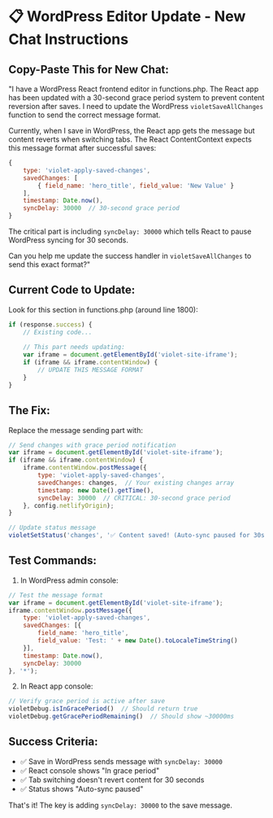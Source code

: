 # 📋 WordPress Editor Update - New Chat Instructions

## Copy-Paste This for New Chat:

"I have a WordPress React frontend editor in functions.php. The React app has been updated with a 30-second grace period system to prevent content reversion after saves. I need to update the WordPress `violetSaveAllChanges` function to send the correct message format.

Currently, when I save in WordPress, the React app gets the message but content reverts when switching tabs. The React ContentContext expects this message format after successful saves:

```javascript
{
    type: 'violet-apply-saved-changes',
    savedChanges: [
        { field_name: 'hero_title', field_value: 'New Value' }
    ],
    timestamp: Date.now(),
    syncDelay: 30000  // 30-second grace period
}
```

The critical part is including `syncDelay: 30000` which tells React to pause WordPress syncing for 30 seconds.

Can you help me update the success handler in `violetSaveAllChanges` to send this exact format?"

## Current Code to Update:

Look for this section in functions.php (around line 1800):

```javascript
if (response.success) {
    // Existing code...
    
    // This part needs updating:
    var iframe = document.getElementById('violet-site-iframe');
    if (iframe && iframe.contentWindow) {
        // UPDATE THIS MESSAGE FORMAT
    }
}
```

## The Fix:

Replace the message sending part with:

```javascript
// Send changes with grace period notification
var iframe = document.getElementById('violet-site-iframe');
if (iframe && iframe.contentWindow) {
    iframe.contentWindow.postMessage({
        type: 'violet-apply-saved-changes',
        savedChanges: changes,  // Your existing changes array
        timestamp: new Date().getTime(),
        syncDelay: 30000  // CRITICAL: 30-second grace period
    }, config.netlifyOrigin);
}

// Update status message
violetSetStatus('changes', '✅ Content saved! (Auto-sync paused for 30s)', 'success');
```

## Test Commands:

1. In WordPress admin console:
```javascript
// Test the message format
var iframe = document.getElementById('violet-site-iframe');
iframe.contentWindow.postMessage({
    type: 'violet-apply-saved-changes',
    savedChanges: [{
        field_name: 'hero_title',
        field_value: 'Test: ' + new Date().toLocaleTimeString()
    }],
    timestamp: Date.now(),
    syncDelay: 30000
}, '*');
```

2. In React app console:
```javascript
// Verify grace period is active after save
violetDebug.isInGracePeriod()  // Should return true
violetDebug.getGracePeriodRemaining()  // Should show ~30000ms
```

## Success Criteria:
- ✅ Save in WordPress sends message with `syncDelay: 30000`
- ✅ React console shows "In grace period" 
- ✅ Tab switching doesn't revert content for 30 seconds
- ✅ Status shows "Auto-sync paused"

That's it! The key is adding `syncDelay: 30000` to the save message.